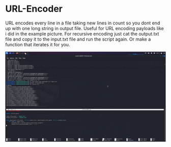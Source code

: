 # URL-Encoder
URL encodes every line in a file taking new lines in count so you dont end up with one long string in output file. Useful for URL encoding payloads like i did in the example picture. For recursive encoding just cat the output.txt file and copy it to the input.txt file and run the script again. Or make a function that iterates it for you.

![alt text](https://github.com/a6thmfsin/URL-Encoder/blob/main/urlencoder.png)
